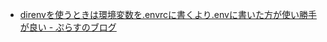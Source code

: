 - [direnvを使うときは環境変数を.envrcに書くより.envに書いた方が使い勝手が良い - ぷらすのブログ](https://blog.p1ass.com/posts/direnv-dotenv/)